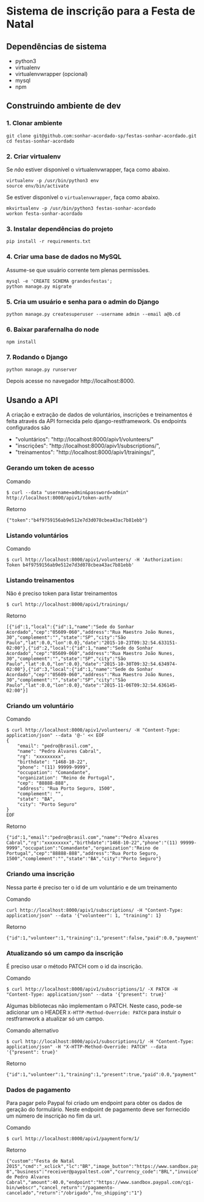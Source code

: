 # Sistema de inscrição para a Festa de Natal


## Dependências de sistema

* python3
* virtualenv
* virtualenvwrapper (opcional)
* mysql
* npm


## Construindo ambiente de dev


### 1. Clonar ambiente

```
git clone git@github.com:sonhar-acordado-sp/festas-sonhar-acordado.git
cd festas-sonhar-acordado
```


### 2. Criar virtualenv

Se *não* estiver disponível o virtualenvwrapper, faça como abaixo.

```
virtualenv -p /usr/bin/python3 env
source env/bin/activate
```

Se estiver disponível o `virtualenvwrapper`, faça como abaixo.

```
mkvirtualenv -p /usr/bin/python3 festas-sonhar-acordado
workon festa-sonhar-acordado
```


### 3. Instalar dependências do projeto

```
pip install -r requirements.txt
```


### 4. Criar uma base de dados no MySQL

Assume-se que usuário corrente tem plenas permissões.

```
mysql -e 'CREATE SCHEMA grandesfestas';
python manage.py migrate
```


### 5. Cria um usuário e senha para o admin do Django

```
python manage.py createsuperuser --username admin --email a@b.cd
```


### 6. Baixar parafernalha do node

```
npm install
```


### 7. Rodando o Django

```
python manage.py runserver
```

Depois acesse no navegador http://localhost:8000.


## Usando a API

A criação e extração de dados de voluntários, inscrições e treinamentos é feita
através da API fornecida pelo django-restframework. Os endpoints configurados são

* "voluntários": "http://localhost:8000/apiv1/volunteers/"
* "inscrições": "http://localhost:8000/apiv1/subscriptions/",
* "treinamentos": "http://localhost:8000/apiv1/trainings/",

### Gerando um token de acesso

Comando
```
$ curl --data "username=admin&password=admin" http://localhost:8000/apiv1/token-auth/
```

Retorno
```
{"token":"b4f9759156ab9e512e7d3d078cbea43ac7b81ebb"}
```


### Listando voluntários

Comando
```
$ curl http://localhost:8000/apiv1/volunteers/ -H 'Authorization: Token b4f9759156ab9e512e7d3d078cbea43ac7b81ebb'
```


### Listando treinamentos

Não é preciso token para listar treinamentos

```
$ curl http://localhost:8000/apiv1/trainings/
```

Retorno
```
[{"id":1,"local":{"id":1,"name":"Sede do Sonhar Acordado","cep":"05609-060","address":"Rua Maestro João Nunes, 30","complement":"","state":"SP","city":"São Paulo","lat":0.0,"lon":0.0},"date":"2015-10-23T09:32:54.633151-02:00"},{"id":2,"local":{"id":1,"name":"Sede do Sonhar Acordado","cep":"05609-060","address":"Rua Maestro João Nunes, 30","complement":"","state":"SP","city":"São Paulo","lat":0.0,"lon":0.0},"date":"2015-10-30T09:32:54.634974-02:00"},{"id":3,"local":{"id":1,"name":"Sede do Sonhar Acordado","cep":"05609-060","address":"Rua Maestro João Nunes, 30","complement":"","state":"SP","city":"São Paulo","lat":0.0,"lon":0.0},"date":"2015-11-06T09:32:54.636145-02:00"}]
```


### Criando um voluntário

Comando
```
$ curl http://localhost:8000/apiv1/volunteers/ -H "Content-Type: application/json" --data '@-' << EOF
{
    "email": "pedro@brasil.com",
    "name": "Pedro Alvares Cabral",
    "rg": "xxxxxxxxx",
    "birthdate": "1468-10-22",
    "phone": "(11) 99999-9999",
    "occupation": "Comandante",
    "organization": "Reino de Portugal",
    "cep": "88888-888",
    "address": "Rua Porto Seguro, 1500",
    "complement": "",
    "state": "BA",
    "city": "Porto Seguro"
}
EOF
```

Retorno
```
{"id":1,"email":"pedro@brasil.com","name":"Pedro Alvares Cabral","rg":"xxxxxxxxx","birthdate":"1468-10-22","phone":"(11) 99999-9999","occupation":"Comandante","organization":"Reino de Portugal","cep":"88888-888","address":"Rua Porto Seguro, 1500","complement":"","state":"BA","city":"Porto Seguro"}
```

### Criando uma inscrição

Nessa parte é preciso ter o id de um voluntário e de um treinamento

Comando
```
curl http://localhost:8000/apiv1/subscriptions/ -H "Content-Type: application/json" --data '{"volunteer": 1, "training": 1}
```

Retorno
```
{"id":1,"volunteer":1,"training":1,"present":false,"paid":0.0,"payment":"","extra":0,"valid":false}
```


### Atualizando só um campo da inscrição

É preciso usar o método PATCH com o id da inscrição.

Comando
```
$ curl http://localhost:8000/apiv1/subscriptions/1/ -X PATCH -H "Content-Type: application/json" --data '{"present": true}'
```

Algumas bibliotecas não implementam o PATCH. Neste caso, pode-se adicionar um o HEADER
`X-HTTP-Method-Override: PATCH` para instuir o restframwork a atualizar só um campo.

Comando alternativo
```
$ curl http://localhost:8000/apiv1/subscriptions/1/ -H "Content-Type: application/json" -H "X-HTTP-Method-Override: PATCH" --data '{"present": true}'
```

Retorno
```
{"id":1,"volunteer":1,"training":1,"present":true,"paid":0.0,"payment":"","extra":0,"valid":false}
```


### Dados de pagamento

Para pagar pelo Paypal foi criado um endpoint para obter os dados de geração
do formulário. Neste endpoint de pagamento deve ser fornecido um número de inscrição
no fim da url.

Comando
```
$ curl http://localhost:8000/apiv1/paymentform/1/
```

Retorno
```
{"custom":"Festa de Natal 2015","cmd":"_xclick","lc":"BR","image_button":"https://www.sandbox.paypal.com/en_US/i/btn/btn_buynowCC_LG.gif","notify_url":"http://localhost:8000/payment/paypal/","charset":"utf-8","business":"receiver@paypaltest.com","currency_code":"BRL","invoice":"Subscription(id=1)","item_name":"Inscrição de Pedro Alvares Cabral","amount":40.0,"endpoint":"https://www.sandbox.paypal.com/cgi-bin/webscr","cancel_return":"/pagamento-cancelado","return":"/obrigado","no_shipping":"1"}
```
